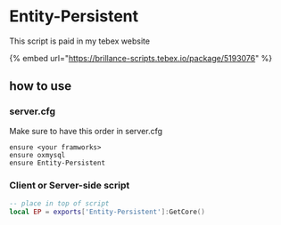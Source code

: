 # Entity-Persistent

This script is paid in my tebex website

{% embed url="https://brillance-scripts.tebex.io/package/5193076" %}

## how to use

### server.cfg

Make sure to have this order in server.cfg

```
ensure <your framworks>
ensure oxmysql
ensure Entity-Persistent
```

### Client or Server-side script

```lua
-- place in top of script
local EP = exports['Entity-Persistent']:GetCore()
```
